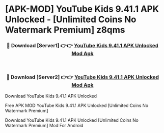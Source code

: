 # [APK-MOD] YouTube Kids 9.41.1 APK Unlocked - [Unlimited Coins No Watermark Premium] z8qms



<div align="center">
<h3>🔴 Download [Server1] 👉👉 <a href="https://momento.my/?title=YouTube_Kids_9.41.1_APK_Unlocked">YouTube Kids 9.41.1 APK Unlocked Mod Apk</a></h3><br>

<h3>🔴 Download [Server2] 👉👉 <a href="https://momento.my/?title=YouTube_Kids_9.41.1_APK_Unlocked">YouTube Kids 9.41.1 APK Unlocked Mod Apk</a></h3>
</div>



Download YouTube Kids 9.41.1 APK Unlocked 

Free APK MOD YouTube Kids 9.41.1 APK Unlocked [Unlimited Coins No Watermark Premium]

Download YouTube Kids 9.41.1 APK Unlocked [Unlimited Coins No Watermark Premium] Mod For Android
